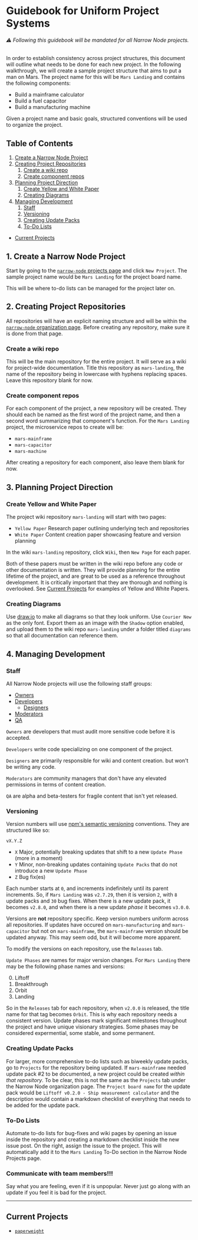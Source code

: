 # Guidebook for Uniform Project Systems

###### :warning: Following this guidebook will be mandated for all Narrow Node projects.

In order to establish consistency across project structures, this document will outline what needs to be done for each new project. In the following walkthrough, we will create a sample project structure that aims to put a man on Mars. The project name for this will be `Mars Landing` and contains the following components:
- Build a mainframe calculator
- Build a fuel capacitor
- Build a manufacturing machine

Given a project name and basic goals, structured conventions will be used to organize the project.

## Table of Contents
1. [Create a Narrow Node Project](#1-create-a-narrow-node-project)
2. [Creating Project Repositories](#2-creating-project-repositories)
   1. [Create a wiki repo](#create-a-wiki-repo)
   2. [Create component repos](#create-component-repos)
3. [Planning Project Direction](#3-planning-project-direction)
   1. [Create Yellow and White Paper](#create-yellow-and-white-paper)
   2. [Creating Diagrams](#creating-diagrams)
4. [Managing Development](#4-managing-development)
   1. [Staff](#staff)
   3. [Versioning](#versioning)
   4. [Creating Update Packs](#creating-update-packs)
   5. [To-Do Lists](#to-do-lists)
- [Current Projects](#current-projects)

## 1. Create a Narrow Node Project
Start by going to the [`narrow-node` projects page](https://github.com/orgs/narrow-node/projects) and click `New Project`. The sample project name would be `Mars Landing` for the project board name.

This will be where to-do lists can be managed for the project later on.

## 2. Creating Project Repositories
All repositories will have an explicit naming structure and will be within the [`narrow-node` organization page](https://github.com/narrow-node). Before creating any repository, make sure it is done from that page.

### Create a wiki repo
This will be the main repository for the entire project. It will serve as a wiki for project-wide documentation. Title this repository as `mars-landing`, the name of the repository being in lowercase with hyphens replacing spaces. Leave this repository blank for now.

### Create component repos
For each component of the project, a new repository will be created. They should each be named as the first word of the project name, and then a second word summarizing that component's function. For the `Mars Landing` project, the microservice repos to create will be:
- `mars-mainframe`
- `mars-capacitor`
- `mars-machine`

After creating a repository for each component, also leave them blank for now.

## 3. Planning Project Direction
### Create Yellow and White Paper
The project wiki repository `mars-landing` will start with two pages:
- `Yellow Paper` Research paper outlining underlying tech and repositories
- `White Paper` Content creation paper showcasing feature and version planning

In the wiki `mars-landing` repository, click `Wiki`, then `New Page` for each paper.

Both of these papers must be written in the wiki repo before any code or other documentation is written. They will provide planning for the entire lifetime of the project, and are great to be used as a reference throughout development. It is critically important that they are thorough and nothing is overlooked. See [Current Projects](#current-projects) for examples of Yellow and White Papers.

### Creating Diagrams
Use [draw.io](https://draw.io) to make all diagrams so that they look uniform. Use `Courier New` as the only font. Export them as an image with the `Shadow` option enabled, and upload them to the wiki repo `mars-landing` under a folder titled `diagrams` so that all documentation can reference them.


## 4. Managing Development

### Staff
All Narrow Node projects will use the following staff groups:
- [Owners](https://github.com/orgs/narrow-node/teams/owners)
- [Developers](https://github.com/orgs/narrow-node/teams/developers)
  - [Designers](https://github.com/orgs/narrow-node/teams/designers)
- [Moderators](https://github.com/orgs/narrow-node/teams/moderators)
- [QA](https://github.com/orgs/narrow-node/teams/qa)

`Owners` are developers that must audit more sensitive code before it is accepted.

`Developers` write code specializing on one component of the project.

`Designers` are primarily responsible for wiki and content creation. but won't be writing any code.

`Moderators` are community managers that don't have any elevated permissions in terms of content creation.

`QA` are alpha and beta-testers for fragile content that isn't yet released.

### Versioning
Version numbers will use [npm's semantic versioning](https://docs.npmjs.com/getting-started/semantic-versioning) conventions. They are structured like so:

`vX.Y.Z`

- `X` Major, potentially breaking updates that shift to a new `Update Phase` (more in a moment)
- `Y` Minor, non-breaking updates containing `Update Packs` that do not introduce a new `Update Phase`
- `Z` Bug fix(es)

Each number starts at `0`, and increments indefinitely until its parent increments. So, if `Mars Landing` was `v2.7.29`, then it is version `2`, with `8` update packs and `30` bug fixes. When there is a new update pack, it becomes `v2.8.0`, and when there is a new 
update _phase_ it becomes `v3.0.0`.

Versions are **not** repository specific. Keep version numbers uniform across all repositories. If updates have occured on `mars-manufacturing` and `mars-capacitor` but not on `mars-mainframe`, the `mars-mainframe` version should be updated anyway. This may seem odd, but it will become more apparent.

To modify the versions on each repository, use the `Releases` tab.

`Update Phases` are names for major version changes. For `Mars Landing` there may be the following phase names and versions:

0. Liftoff
1. Breakthrough
2. Orbit
3. Landing

So in the `Releases` tab for each repository, when `v2.0.0` is released, the title name for that tag becomes `Orbit`. This is why each repository needs a consistent version. Update phases mark significant milestones throughout the project and have unique visionary strategies. Some phases may be considered expermential, some stable, and some permanent.

### Creating Update Packs
For larger, more comprehensive to-do lists such as biweekly update packs, go to `Projects` for the repository being updated. If `mars-mainframe` needed update pack #2 to be documented, a new project could be created _within that repository_. To be clear, this is not the same as the `Projects` tab under the Narrow Node organization page. The `Project board name` for the update pack would be `Liftoff v0.2.0 - Ship measurement calculator` and the description would contain a markdown checklist of everything that needs to be added for the update pack.

### To-Do Lists
Automate to-do lists for bug-fixes and wiki pages by opening an issue inside the repository and creating a markdown checklist inside the new issue post. On the right, assign the issue to the project. This will automatically add it to the `Mars Landing` To-Do section in the Narrow Node Projects page.

### Communicate with team members!!!
Say what you are feeling, even if it is unpopular. Never just go along with an update if you feel it is bad for the project.

---

## Current Projects
- [`paperweight`](https://github.com/narrow-node/paperweight/wiki/)
